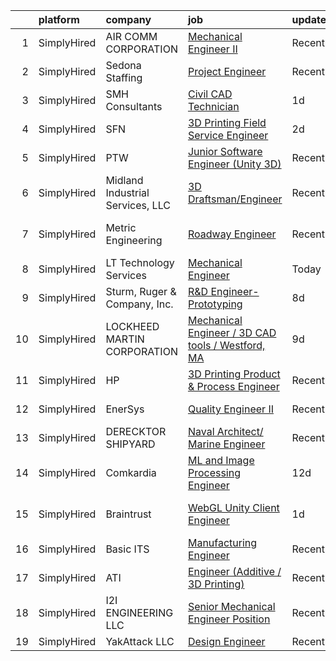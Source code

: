

|    | platform    | company                          | job                                                                                                                                                       | update_time   | location            |
|---:|:------------|:---------------------------------|:----------------------------------------------------------------------------------------------------------------------------------------------------------|:--------------|:--------------------|
|  1 | SimplyHired | AIR COMM CORPORATION             | [Mechanical Engineer II](https://www.simplyhired.com/job/lkMXKOnkzSO1oVNTyx5OiAUcTbYUHeI10VgP2mQEcKcoc0biAXgJTg?q=3d+engineer)                            | Recently      | Denver, CO          |
|  2 | SimplyHired | Sedona Staffing                  | [Project Engineer](https://www.simplyhired.com/job/ePMFnflv1_eoTCyTplcz-HNVHgBCzKAFframOPDk-NZI1AyBIZCmKg?q=3d+engineer)                                  | Recently      | Galena, IL          |
|  3 | SimplyHired | SMH Consultants                  | [Civil CAD Technician](https://www.simplyhired.com/job/D0tM_TB-sy-eTRQzwt6dCWgPivDpbI_Bkms7_CAq4DmHpnWoHH2p1A?q=3d+engineer)                              | 1d            | Manhattan, KS       |
|  4 | SimplyHired | SFN                              | [3D Printing Field Service Engineer](https://www.simplyhired.com/job/d2E5MuSSycw80rBkMbZF3JOCmDnPAl7pkHUSquKg7S0yU884G-T1EA?q=3d+engineer)                | 2d            | Atlanta, GA         |
|  5 | SimplyHired | PTW                              | [Junior Software Engineer (Unity 3D)](https://www.simplyhired.com/job/1FLk4TzKqrC1oE9Vfi5XAxyoh5aYmlcOWt1ZWN_fagY5WP9iVmMbmA?q=3d+engineer)               | Recently      | Remote              |
|  6 | SimplyHired | Midland Industrial Services, LLC | [3D Draftsman/Engineer](https://www.simplyhired.com/job/kD_EacT_GY_IZOulQPQAjcZd_oHefOGu2pI1BYQOAxGIdb7oXBmHBw?q=3d+engineer)                             | Recently      | Elkins, AR          |
|  7 | SimplyHired | Metric Engineering               | [Roadway Engineer](https://www.simplyhired.com/job/YQFNje61ZqSQnfodJcbxJDY3OYugfTxLWjUtEXqF83xQMsiZ02u_yw?q=3d+engineer)                                  | Recently      | Fort Lauderdale, FL |
|  8 | SimplyHired | LT Technology Services           | [Mechanical Engineer](https://www.simplyhired.com/job/RfW0CTBhkjRQLv_AXUqLxS52K3Rn5_qf1pI2Mgp_27InxrrtR5ldLw?q=3d+engineer)                               | Today         | North Carolina      |
|  9 | SimplyHired | Sturm, Ruger & Company, Inc.     | [R&D Engineer-Prototyping](https://www.simplyhired.com/job/GNeWjc0kQFx0jY-_-bCBfjfayDZj9VWdxOzuivs40I_-E95EdtQnig?q=3d+engineer)                          | 8d            | United States       |
| 10 | SimplyHired | LOCKHEED MARTIN CORPORATION      | [Mechanical Engineer / 3D CAD tools / Westford, MA](https://www.simplyhired.com/job/PES3nEENrlA0hHxmbBuCs08gELknyFNecK1L9HidtlAXf21oahHMbg?q=3d+engineer) | 9d            | Westford, MA        |
| 11 | SimplyHired | HP                               | [3D Printing Product & Process Engineer](https://www.simplyhired.com/job/8hDbK9RaV1YHNOqCcktuIZx4d-Idu8-ehQG-F1omHM3vSyhmHhy2KQ?q=3d+engineer)            | Recently      | Corvallis, OR       |
| 12 | SimplyHired | EnerSys                          | [Quality Engineer II](https://www.simplyhired.com/job/0jh5UX_L1xiKNoUC-IuEjT2NgSGoiKeA425W-8509O4YeRFW0ogIRw?q=3d+engineer)                               | Recently      | Warrensburg, MO     |
| 13 | SimplyHired | DERECKTOR SHIPYARD               | [Naval Architect/ Marine Engineer](https://www.simplyhired.com/job/xTCZWpkmuNyJv6it4bev_fhJ8_15Wq_cdC6O67ek85fYK3gkbmQarA?q=3d+engineer)                  | Recently      | Mamaroneck, NY      |
| 14 | SimplyHired | Comkardia                        | [ML and Image Processing Engineer](https://www.simplyhired.com/job/JLG46i7ZWg1gtrRf8rwfPmeBe-kh51XKmxct4nNa6Tue9CN_6ayFYg?q=3d+engineer)                  | 12d           | Remote              |
| 15 | SimplyHired | Braintrust                       | [WebGL Unity Client Engineer](https://www.simplyhired.com/job/gI80EcIcCPVkXc5_4-QZ2xpEHJWEsqJYXxhJGkCmCXGHHz5NCkgPfw?q=3d+engineer)                       | 1d            | San Francisco, CA   |
| 16 | SimplyHired | Basic ITS                        | [Manufacturing Engineer](https://www.simplyhired.com/job/ryTQPkF28fnyUCHYTwZ2jz-uRfDJBVeQ4AzssANvFQjtjBFk3VjOPw?q=3d+engineer)                            | Recently      | Normal, IL          |
| 17 | SimplyHired | ATI                              | [Engineer (Additive / 3D Printing)](https://www.simplyhired.com/job/qeux0q42wRoqNQSXiWcrA_3yevL1yMq8WBMnMug7gbhYBFzV2V_OUg?q=3d+engineer)                 | Recently      | New Britain, CT     |
| 18 | SimplyHired | I2I ENGINEERING LLC              | [Senior Mechanical Engineer Position](https://www.simplyhired.com/job/PliR6lEt-Nm128x4qlqJYhquIKighAcQ41B49px8aL2BFDqWz7Yv0w?q=3d+engineer)               | Recently      | Portsmouth, NH      |
| 19 | SimplyHired | YakAttack LLC                    | [Design Engineer](https://www.simplyhired.com/job/nZFhDLiYJAS5fBkgg8omYdz11j8Ex24bgm18L0N0j5sMnB1tE6Ss7g?q=3d+engineer)                                   | Recently      | Farmville, VA       |